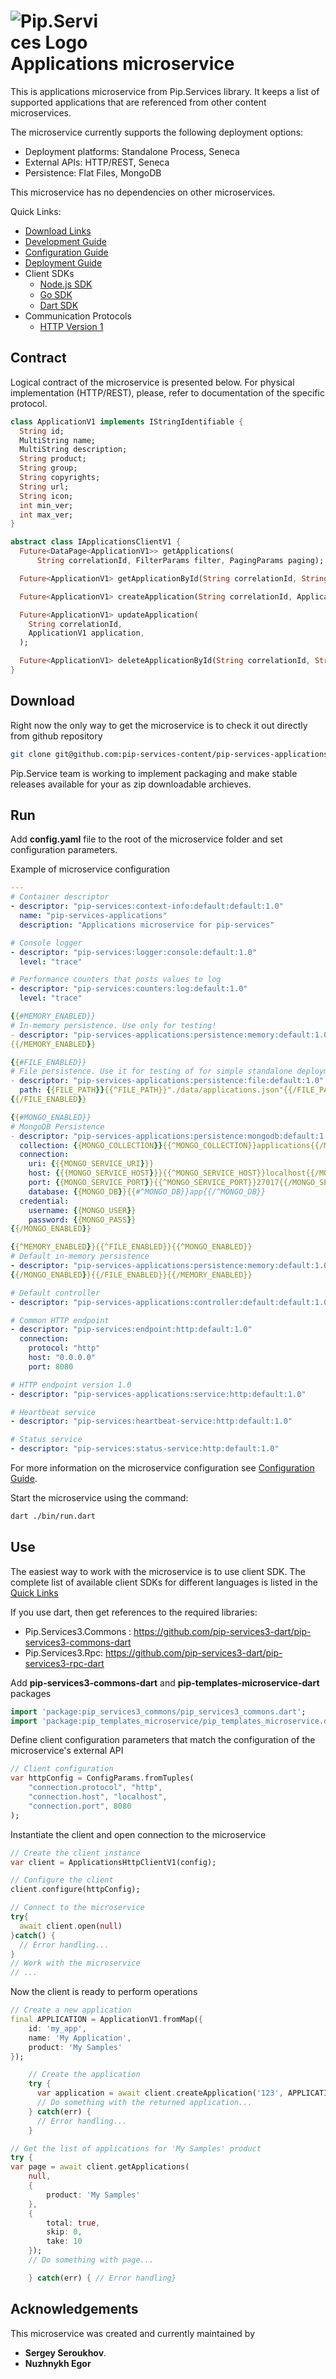 # <img src="https://github.com/pip-services/pip-services/raw/master/design/Logo.png" alt="Pip.Services Logo" style="max-width:30%"> <br> Applications microservice

This is applications microservice from Pip.Services library. 
It keeps a list of supported applications that are referenced from other content microservices.

The microservice currently supports the following deployment options:
* Deployment platforms: Standalone Process, Seneca
* External APIs: HTTP/REST, Seneca
* Persistence: Flat Files, MongoDB

This microservice has no dependencies on other microservices.

<a name="links"></a> Quick Links:

* [Download Links](doc/Downloads.md)
* [Development Guide](doc/Development.md)
* [Configuration Guide](doc/Configuration.md)
* [Deployment Guide](doc/Deployment.md)
* Client SDKs
  - [Node.js SDK](https://github.com/pip-services-content/pip-clients-applications-node)
  - [Go SDK](https://github.com/pip-services-content/pip-clients-applications-go)
  - [Dart SDK](https://github.com/pip-services-content/pip-clients-applications-dart)
* Communication Protocols
  - [HTTP Version 1](doc/HttpProtocolV1.md)

## Contract

Logical contract of the microservice is presented below. For physical implementation (HTTP/REST),
please, refer to documentation of the specific protocol.

```dart
class ApplicationV1 implements IStringIdentifiable {
  String id;
  MultiString name;
  MultiString description;
  String product;
  String group;
  String copyrights;
  String url;
  String icon;
  int min_ver;
  int max_ver;
}

abstract class IApplicationsClientV1 {
  Future<DataPage<ApplicationV1>> getApplications(
      String correlationId, FilterParams filter, PagingParams paging);

  Future<ApplicationV1> getApplicationById(String correlationId, String applicationId);

  Future<ApplicationV1> createApplication(String correlationId, ApplicationV1 application);

  Future<ApplicationV1> updateApplication(
    String correlationId,
    ApplicationV1 application,
  );

  Future<ApplicationV1> deleteApplicationById(String correlationId, String applicationId);
}
```

## Download

Right now the only way to get the microservice is to check it out directly from github repository
```bash
git clone git@github.com:pip-services-content/pip-services-applications-dart.git
```

Pip.Service team is working to implement packaging and make stable releases available for your 
as zip downloadable archieves.

## Run

Add **config.yaml** file to the root of the microservice folder and set configuration parameters.

Example of microservice configuration
```yaml
---
# Container descriptor
- descriptor: "pip-services:context-info:default:default:1.0"
  name: "pip-services-applications"
  description: "Applications microservice for pip-services"

# Console logger
- descriptor: "pip-services:logger:console:default:1.0"
  level: "trace"

# Performance counters that posts values to log
- descriptor: "pip-services:counters:log:default:1.0"
  level: "trace"

{{#MEMORY_ENABLED}}
# In-memory persistence. Use only for testing!
- descriptor: "pip-services-applications:persistence:memory:default:1.0"
{{/MEMORY_ENABLED}}

{{#FILE_ENABLED}}
# File persistence. Use it for testing of for simple standalone deployments
- descriptor: "pip-services-applications:persistence:file:default:1.0"
  path: {{FILE_PATH}}{{^FILE_PATH}}"./data/applications.json"{{/FILE_PATH}}
{{/FILE_ENABLED}}

{{#MONGO_ENABLED}}
# MongoDB Persistence
- descriptor: "pip-services-applications:persistence:mongodb:default:1.0"
  collection: {{MONGO_COLLECTION}}{{^MONGO_COLLECTION}}applications{{/MONGO_COLLECTION}}
  connection:
    uri: {{{MONGO_SERVICE_URI}}}
    host: {{{MONGO_SERVICE_HOST}}}{{^MONGO_SERVICE_HOST}}localhost{{/MONGO_SERVICE_HOST}}
    port: {{MONGO_SERVICE_PORT}}{{^MONGO_SERVICE_PORT}}27017{{/MONGO_SERVICE_PORT}}
    database: {{MONGO_DB}}{{#^MONGO_DB}}app{{/^MONGO_DB}}
  credential:
    username: {{MONGO_USER}}
    password: {{MONGO_PASS}}
{{/MONGO_ENABLED}}

{{^MEMORY_ENABLED}}{{^FILE_ENABLED}}{{^MONGO_ENABLED}}
# Default in-memory persistence
- descriptor: "pip-services-applications:persistence:memory:default:1.0"
{{/MONGO_ENABLED}}{{/FILE_ENABLED}}{{/MEMORY_ENABLED}}

# Default controller
- descriptor: "pip-services-applications:controller:default:default:1.0"

# Common HTTP endpoint
- descriptor: "pip-services:endpoint:http:default:1.0"
  connection:
    protocol: "http"
    host: "0.0.0.0"
    port: 8080

# HTTP endpoint version 1.0
- descriptor: "pip-services-applications:service:http:default:1.0"

# Heartbeat service
- descriptor: "pip-services:heartbeat-service:http:default:1.0"

# Status service
- descriptor: "pip-services:status-service:http:default:1.0"
```
 
For more information on the microservice configuration see [Configuration Guide](doc/Configuration.md).

Start the microservice using the command:
```bash
dart ./bin/run.dart
```

## Use

The easiest way to work with the microservice is to use client SDK. 
The complete list of available client SDKs for different languages is listed in the [Quick Links](#links)

If you use dart, then get references to the required libraries:
- Pip.Services3.Commons : https://github.com/pip-services3-dart/pip-services3-commons-dart
- Pip.Services3.Rpc: 
https://github.com/pip-services3-dart/pip-services3-rpc-dart

<!-- Todo: rename pip-templates-microservice-dart -->
Add **pip-services3-commons-dart** and **pip-templates-microservice-dart** packages
```dart
import 'package:pip_services3_commons/pip_services3_commons.dart';
import 'package:pip_templates_microservice/pip_templates_microservice.dart';

```

Define client configuration parameters that match the configuration of the microservice's external API
```dart
// Client configuration
var httpConfig = ConfigParams.fromTuples(
	"connection.protocol", "http",
	"connection.host", "localhost",
	"connection.port", 8080
);
```

Instantiate the client and open connection to the microservice
```dart
// Create the client instance
var client = ApplicationsHttpClientV1(config);

// Configure the client
client.configure(httpConfig);

// Connect to the microservice
try{
  await client.open(null)
}catch() {
  // Error handling...
}       
// Work with the microservice
// ...
```

Now the client is ready to perform operations
```dart
// Create a new application
final APPLICATION = ApplicationV1.fromMap({
    id: 'my_app',
    name: 'My Application',
    product: 'My Samples'
});

    // Create the application
    try {
      var application = await client.createApplication('123', APPLICATION);
      // Do something with the returned application...
    } catch(err) {
      // Error handling...     
    }
```

```dart
// Get the list of applications for 'My Samples' product
try {
var page = await client.getApplications(
    null,
    {
        product: 'My Samples'
    },
    {
        total: true,
        skip: 0,
        take: 10
    });
    // Do something with page...

    } catch(err) { // Error handling}
```   

## Acknowledgements

This microservice was created and currently maintained by
- **Sergey Seroukhov**.
- **Nuzhnykh Egor**
